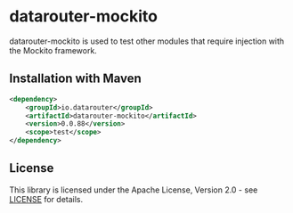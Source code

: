 # datarouter-mockito

datarouter-mockito is used to test other modules that require injection with the Mockito framework.

## Installation with Maven

```xml
<dependency>
	<groupId>io.datarouter</groupId>
	<artifactId>datarouter-mockito</artifactId>
	<version>0.0.88</version>
	<scope>test</scope>
</dependency>
```

## License

This library is licensed under the Apache License, Version 2.0 - see [LICENSE](../LICENSE) for details.
